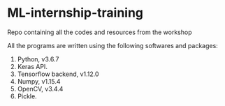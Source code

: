 # ML-internship-training
Repo containing all the codes and resources from the workshop

All the programs are written using the following softwares and packages:
1. Python, v3.6.7
2. Keras API.
3. Tensorflow backend, v1.12.0
4. Numpy, v1.15.4
5. OpenCV, v3.4.4
6. Pickle.
